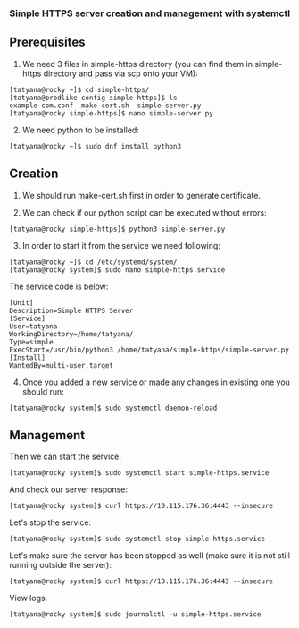 ### Simple HTTPS server creation and management with systemctl ###

## Prerequisites ##

1. We need 3 files in simple-https directory (you can find them in simple-https directory and pass via scp onto your VM):
```
[tatyana@rocky ~]$ cd simple-https/
[tatyana@prodlike-config simple-https]$ ls
example-com.conf  make-cert.sh  simple-server.py
[tatyana@rocky simple-https]$ nano simple-server.py
```

2. We need python to be installed:
```
[tatyana@rocky ~]$ sudo dnf install python3
```

## Creation ##

1. We should run make-cert.sh first in order to generate certificate.

2. We can check if our python script can be executed without errors:
```
[tatyana@rocky simple-https]$ python3 simple-server.py
```
 
3. In order to start it from the service we need following:
```
[tatyana@rocky ~]$ cd /etc/systemd/system/
[tatyana@rocky system]$ sudo nano simple-https.service
```

The service code is below:
```
[Unit]
Description=Simple HTTPS Server
[Service]
User=tatyana
WorkingDirectory=/home/tatyana/
Type=simple
ExecStart=/usr/bin/python3 /home/tatyana/simple-https/simple-server.py
[Install]
WantedBy=multi-user.target
```

4. Once you added a new service or made any changes in existing one you should run:
```
[tatyana@rocky system]$ sudo systemctl daemon-reload
```

## Management ##

Then we can start the service:
```
[tatyana@rocky system]$ sudo systemctl start simple-https.service
```

And check our server response:
```
[tatyana@rocky system]$ curl https://10.115.176.36:4443 --insecure
```

Let's stop the service:
```
[tatyana@rocky system]$ sudo systemctl stop simple-https.service
```

Let's make sure the server has been stopped as well 
(make sure it is not still running outside the server):
```
[tatyana@rocky system]$ curl https://10.115.176.36:4443 --insecure
```

View logs:
```
[tatyana@rocky system]$ sudo journalctl -u simple-https.service
```